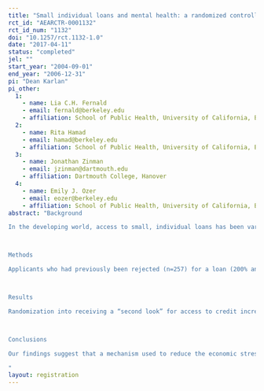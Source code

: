 ```yaml
---
title: "Small individual loans and mental health: a randomized controlled trial among South African adults"
rct_id: "AEARCTR-0001132"
rct_id_num: "1132"
doi: "10.1257/rct.1132-1.0"
date: "2017-04-11"
status: "completed"
jel: ""
start_year: "2004-09-01"
end_year: "2006-12-31"
pi: "Dean Karlan"
pi_other:
  1:
    - name: Lia C.H. Fernald
    - email: fernald@berkeley.edu
    - affiliation: School of Public Health, University of California, Berkeley, United States
  2:
    - name: Rita Hamad
    - email: hamad@berkeley.edu
    - affiliation: School of Public Health, University of California, Berkeley, United States
  3:
    - name: Jonathan Zinman
    - email: jzinman@dartmouth.edu
    - affiliation: Dartmouth College, Hanover
  4:
    - name: Emily J. Ozer
    - email: eozer@berkeley.edu
    - affiliation: School of Public Health, University of California, Berkeley
abstract: "Background
In the developing world, access to small, individual loans has been variously hailed as a poverty alleviation tool – in the context of “microcredit” – but has also been criticized as “usury” and harmful to vulnerable borrowers. Prior studies have assessed effects of access to credit on traditional economic outcomes for poor borrowers, but effects on mental health have been largely ignored.

Methods
Applicants who had previously been rejected (n=257) for a loan (200% annual percentage rate – APR) from a lender in South Africa were randomly assigned to a “second-look” that encouraged loan officers to approve their applications. This randomized encouragement resulted in 53% of applicants receiving a loan they otherwise would not have received. All subjects were assessed 6-12 months later with questions about demographics, socio-economic status, and two indicators of mental health: the Center for Epidemiologic Studies – Depression Scale (CES-D) and Cohen’s Perceived Stress scale. Intent-to-treat analyses were calculated using multinomial probit regressions.

Results
Randomization into receiving a “second look” for access to credit increased perceived stress in the combined sample of women and men; the findings were stronger among men. Credit access was associated with reduced depressive symptoms in men, but not women.

Conclusions
Our findings suggest that a mechanism used to reduce the economic stress of extremely poor individuals can have mixed effects on their experiences of psychological stress and depressive symptomatology. Our data support the notion that mental health should be included as a measure of success (or failure) when examining potential tools for poverty alleviation. Further longitudinal research is needed in South Africa and other settings to understand how borrowing at high interest rates affects gender roles and daily life activities. 
"
layout: registration
---
```


